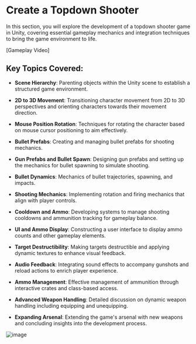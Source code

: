 # Create a Topdown Shooter

In this section, you will explore the development of a topdown shooter game in Unity, covering essential gameplay mechanics and integration techniques to bring the game environment to life.

[Gameplay Video]

## Key Topics Covered:

- **Scene Hierarchy**: Parenting objects within the Unity scene to establish a structured game environment.

- **2D to 3D Movement**: Transitioning character movement from 2D to 3D perspectives and orienting characters towards their movement direction.

- **Mouse Position Rotation**: Techniques for rotating the character based on mouse cursor positioning to aim effectively.

- **Bullet Prefabs**: Creating and managing bullet prefabs for shooting mechanics.

- **Gun Prefabs and Bullet Spawn**: Designing gun prefabs and setting up the mechanics for bullet spawning to simulate shooting.

- **Bullet Dynamics**: Mechanics of bullet trajectories, spawning, and impacts.

- **Shooting Mechanics**: Implementing rotation and firing mechanics that align with player controls.

- **Cooldown and Ammo**: Developing systems to manage shooting cooldowns and ammunition tracking for gameplay balance.

- **UI and Ammo Display**: Constructing a user interface to display ammo counts and other gameplay elements.

- **Target Destructibility**: Making targets destructible and applying dynamic textures to enhance visual feedback.

- **Audio Feedback**: Integrating sound effects to accompany gunshots and reload actions to enrich player experience.

- **Ammo Management**: Effective management of ammunition through interactive crates and class-based access.

- **Advanced Weapon Handling**: Detailed discussion on dynamic weapon handling including equipping and unequipping.

- **Expanding Arsenal**: Extending the game's arsenal with new weapons and concluding insights into the development process.

![image](https://github.com/user-attachments/assets/2ef70c3c-20da-4307-bbf0-22cc8e324dd4)

